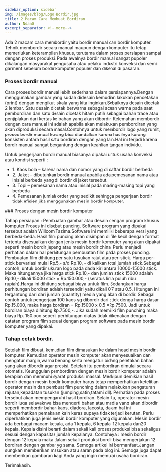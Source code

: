 ```yaml
---
sidebar_option: sidebar
img: /images/blog/Logo-Bordir.jpg
title: 2 Macam Cara Membuat Bordiran
author: NdanG
excerpt_separator: <!--more-->
---
```


Ada 2 macam cara membordir yaitu bordir manual dan bordir komputer. Tehnik membordir secara manual maupun dengan komputer itu tetap memerlukan keterampilan khusus,<!--more--> terutama dalam proses persiapan sampai dengan proses produksi. Pada awalnya bordir manual sangat pupoler dikalangan masyarakat pengusaha atau pelaku industri konveksi dan semi garment sebelum bordir komputer populer dan dikenal di pasaran.

### Proses bordir manual

Cara proses bordir manual lebih sederhana dalam persiapannya.Dengan menggunakan gambar yang sudah didesain kemudian lakukan pencetakan (print) dengan mengikuti skala yang kita inginkan.Sebaiknya desain dicetak 2 lembar. Satu desain dicetak berwarna sebagai acuan warna pada saat pembordiran dan satu desain dicetak hitam putih sebagai bahan trace atau penjiplakan dari kertas ke bahan yang akan dibordir.
Kelemahan membordir dengan cara manual ini adalah apabila akan melakukan pembordiran yang akan diproduksi secara masal.Contohnya untuk membordir logo yang rumit, proses bordir manual kurang bisa diandalkan karena hasilnya kurang konsisten antara hasil satu bordiran dengan yang lain.Hal ini terjadi karena bordir
manual sangat bergantung dengan keahlian tangan individu.

Untuk pengerjaan bordir manual biasanya dipakai untuk usaha konveksi atau kondisi seperti :
<ul style="margin-bottom: 15px;">
<li>1. Kaos bola – karena nama dan nomor yang di daftar bordir berbeda</li>
<li>2. Jaket – dibutuhkan bordir manual apabila ada pemesanan nama atau inisial berbeda yang di bordir di jaket tersebut.</li>
<li>3. Topi – pemesanan nama atau inisial pada masing-masing topi yang berbeda</li>
<li>4. Pemesanan jumlah order yang sedikit sehingga pengerjaan bordir tidak efisien jika menggunakan mesin bordir komputer.</li>
</ul>
### Proses dengan mesin bordir komputer

Tahap persiapan :
Pembuatan gambar atau desain dengan program khusus komputer.Proses ini disebut puncing. Software program yang dipakai tersebut adalah Willcom Tazima.Software ini memiliki beberapa versi yang berbeda-beda. Hasil film puncing
akan disimpan di file kecil dengan format tertentu disesuaikan dengan jenis mesin bordir komputer yang akan dipakai seperti mesin bordir jepang atau mesin bordir china.
Perlu menjadi perhatian dalam hal perhitungan pembuatan film pada proses puncing.
Pembuatan film dihitung per satu tusukan rajut atau per-stick. Harga per-stick bervariasi mulai Rp.5,- s/d Rp.10, - di kalikan total jumlah stick.Sebagai contoh, untuk bordir ukuran logo pada dada kiri antara 10000-15000 stick.
Maka hitungannya jika harga stick Rp.10,- dan jumlah stick 15000 adalah
Rp.10,- dikali 15000 stick = Rp.150.000,- (seratus lima puluh ribu rupiah).Harga ini dihitung sebagai biaya untuk film.
Sedangkan harga perhitungan bordiran adalah tersendiri yaitu dikali 0.7 atau 0.5. Hitungan ini tergantung dari dari jumlah (quantity) media yang akan di bordir.
Sebagai contoh untuk pengerjaan 100 kaos yg dibordir dari stick denga harga dasar Rp.15.000, maka harga bordiran = Rp.15000 x 0.5 =Rp.7500. Jadi untuk bordiran biaya dihitung Rp.7500,-. Jika sudah memiliki film punching maka biaya Rp. 150.ooo seperti perhitungan diatas tidak dikenakan dengan catatan program film sesuai dengan program software pada mesin bordir komputer yang dipakai.

### Tahap cetak bordir.

Setelah film dibuat, kemudian film dimasukan ke dalam head mesin bordir komputer. Kemudian operator mesin komputer akan menyesuaikan dan mengatur margin,warna benang serta mengatur bidang peletakan bahan yang akan dibordir agar presisi. Setelah itu pembordiran dimulai secara otomatis.
Keunggulan pembordiran dengan mesin bordir komputer adalah kerapian dan memnuhi syarat produksi massal. Meskipun demikian hasil bordir dengan mesin bordir komputer harus tetap memperhatikan ketelitian operator mesin dan pembuat film punching dalam melakukan pengaturan rajutan,kepadatan tusukan (jumping,satin,tatami dll). Perhatian pada proses tersebut akan mempengaruhi hasil bordiran.
Selain itu, operator mesin bordir juga selayaknya bisa mengerti bahan atau media yang akan dibordir seperti membordir bahan kaos, diadora, lacosta, dalam hal ini memperhatikan pemakaian kain keras supaya tidak terjadi kerutan.
Perlu diperhatikan juga jenis mesin bordir komputer yang digunakan. Mesin bordir ada berbagai macam kepala, ada 1 kepala, 6 kepala, 12 kepala dan20 kepala. Kepala disini berarti dalam sekali kali proses produksi bisa sekaligus sesuai dengan kapasitas jumlah kepalanya. Contohnya : mesin bordir dengan 12 kepala maka dalam sekali produksi bordir bisa mengerjakan 12 bordiran dengan gambar yg sama.
Semoga artikel ini bermanfaat.Jangan sungkan memberikan masukan atau saran pada blog ini. Semoga juga dapat memberikan gambaran bagi Anda yang ingin memulai usaha bordiran.

Terimakasih.
